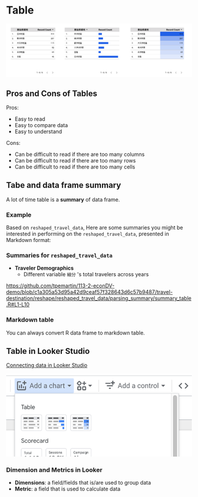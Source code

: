 # Table

![](../img/2025-03-04-05-33-03.png) 

## Pros and Cons of Tables

Pros:
- Easy to read
- Easy to compare data
- Easy to understand

Cons:
- Can be difficult to read if there are too many columns
- Can be difficult to read if there are too many rows
- Can be difficult to read if there are too many cells

## Tabe and data frame summary

A lot of time table is a **summary** of data frame.

### Example

Based on `reshaped_travel_data`, 
Here are some summaries you might be interested in performing on the `reshaped_travel_data`, presented in Markdown format:

### Summaries for `reshaped_travel_data`

- **Traveler Demographics**
  - Different variable `細分` 's total travelers across years 

<https://github.com/tpemartin/113-2-econDV-demo/blob/c1a305a53d95a42d9ceaf57f328643d6c57b9487/travel-destination/reshape/reshaped_travel_data/parsing_summary/summary_table.R#L1-L10>

### Markdown table

You can always convert R data frame to markdown table.

## Table in Looker Studio

  [Connecting data in Looker Studio](lookerstudio-connect-data.md)

![](../img/2025-03-11-12-47-01.png)

### Dimension and Metrics in Looker

  - **Dimensions**: a field/fields that is/are used to group data
  - **Metric**: a field that is used to calculate data

